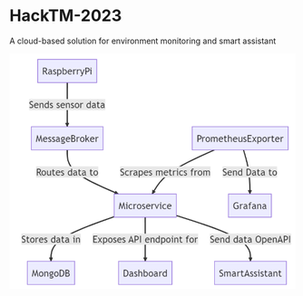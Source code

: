 # HackTM-2023
A cloud-based solution for environment monitoring and smart assistant

![Diagram](Ingester\diagram.png)

